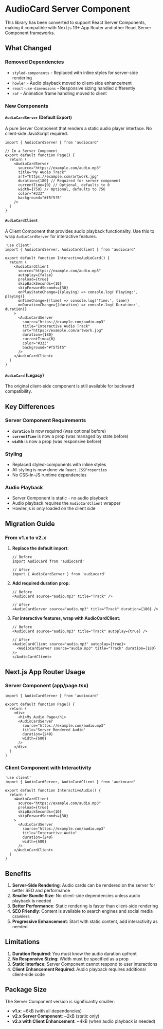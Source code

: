 # AudioCard Server Component

This library has been converted to support React Server Components, making it compatible with Next.js 13+ App Router and other React Server Component frameworks.

## What Changed

### Removed Dependencies

- `styled-components` - Replaced with inline styles for server-side rendering
- `howler` - Audio playback moved to client-side enhancement
- `react-use-dimensions` - Responsive sizing handled differently
- `raf` - Animation frame handling moved to client

### New Components

#### `AudioCardServer` (Default Export)

A pure Server Component that renders a static audio player interface. No client-side JavaScript required.

```tsx
import { AudioCardServer } from 'audiocard'

// In a Server Component
export default function Page() {
  return (
    <AudioCardServer
      source="https://example.com/audio.mp3"
      title="My Audio Track"
      art="https://example.com/artwork.jpg"
      duration={180} // Required for server component
      currentTime={0} // Optional, defaults to 0
      width={750} // Optional, defaults to 750
      color="#333"
      background="#f5f5f5"
    />
  )
}
```

#### `AudioCardClient`

A Client Component that provides audio playback functionality. Use this to wrap `AudioCardServer` for interactive features.

```tsx
'use client'
import { AudioCardServer, AudioCardClient } from 'audiocard'

export default function InteractiveAudioCard() {
  return (
    <AudioCardClient
      source="https://example.com/audio.mp3"
      autoplay={false}
      preload={true}
      skipBackSeconds={10}
      skipForwardSeconds={30}
      onPlayStateChange={(playing) => console.log('Playing:', playing)}
      onTimeChange={(time) => console.log('Time:', time)}
      onDurationChange={(duration) => console.log('Duration:', duration)}
    >
      <AudioCardServer
        source="https://example.com/audio.mp3"
        title="Interactive Audio Track"
        art="https://example.com/artwork.jpg"
        duration={180}
        currentTime={0}
        color="#333"
        background="#f5f5f5"
      />
    </AudioCardClient>
  )
}
```

#### `AudioCard` (Legacy)

The original client-side component is still available for backward compatibility.

## Key Differences

### Server Component Requirements

- **`duration`** is now required (was optional before)
- **`currentTime`** is now a prop (was managed by state before)
- **`width`** is now a prop (was responsive before)

### Styling

- Replaced styled-components with inline styles
- All styling is now done via `React.CSSProperties`
- No CSS-in-JS runtime dependencies

### Audio Playback

- Server Component is static - no audio playback
- Audio playback requires the `AudioCardClient` wrapper
- Howler.js is only loaded on the client side

## Migration Guide

### From v1.x to v2.x

1. **Replace the default import:**

   ```tsx
   // Before
   import AudioCard from 'audiocard'

   // After
   import { AudioCardServer } from 'audiocard'
   ```

2. **Add required duration prop:**

   ```tsx
   // Before
   <AudioCard source="audio.mp3" title="Track" />

   // After
   <AudioCardServer source="audio.mp3" title="Track" duration={180} />
   ```

3. **For interactive features, wrap with AudioCardClient:**

   ```tsx
   // Before
   <AudioCard source="audio.mp3" title="Track" autoplay={true} />

   // After
   <AudioCardClient source="audio.mp3" autoplay={true}>
     <AudioCardServer source="audio.mp3" title="Track" duration={180} />
   </AudioCardClient>
   ```

## Next.js App Router Usage

### Server Component (app/page.tsx)

```tsx
import { AudioCardServer } from 'audiocard'

export default function Page() {
  return (
    <div>
      <h1>My Audio Page</h1>
      <AudioCardServer
        source="https://example.com/audio.mp3"
        title="Server Rendered Audio"
        duration={240}
        width={600}
      />
    </div>
  )
}
```

### Client Component with Interactivity

```tsx
'use client'
import { AudioCardServer, AudioCardClient } from 'audiocard'

export default function InteractiveAudio() {
  return (
    <AudioCardClient
      source="https://example.com/audio.mp3"
      preload={true}
      skipBackSeconds={10}
      skipForwardSeconds={30}
    >
      <AudioCardServer
        source="https://example.com/audio.mp3"
        title="Interactive Audio"
        duration={240}
        width={600}
      />
    </AudioCardClient>
  )
}
```

## Benefits

1. **Server-Side Rendering**: Audio cards can be rendered on the server for better SEO and performance
2. **Smaller Bundle Size**: No client-side dependencies unless audio playback is needed
3. **Better Performance**: Static rendering is faster than client-side rendering
4. **SEO Friendly**: Content is available to search engines and social media crawlers
5. **Progressive Enhancement**: Start with static content, add interactivity as needed

## Limitations

1. **Duration Required**: You must know the audio duration upfront
2. **No Responsive Sizing**: Width must be specified as a prop
3. **Static Interface**: Server Component cannot respond to user interactions
4. **Client Enhancement Required**: Audio playback requires additional client-side code

## Package Size

The Server Component version is significantly smaller:

- **v1.x**: ~6kB (with all dependencies)
- **v2.x Server Component**: ~2kB (static only)
- **v2.x with Client Enhancement**: ~4kB (when audio playback is needed)
